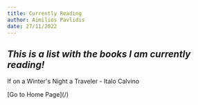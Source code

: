 ```yaml
---
title: Currently Reading
author: Aimilios Pavlidis
date: 27/11/2022
---
```


## ***This is a list with the books I am currently reading!***

If on a Winter's Night a Traveler - Italo Calvino

<p id="back">[Go to Home Page](/)</p>

